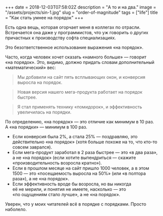+++
date = 2018-12-03T07:58:02Z
description = "А то и на два."
image = "/assets/projects/sin-1.jpg"
slug = "order-of-magnitude"
tags = ["life"]
title = "Как стать умнее на порядок"
+++

Есть одна вещь, которая огорчает меня в коллегах по отрасли. Встречается она даже у программистов, что уж говорить о других причастных к производству софта специализациях.

Это безответственное использование выражения «на порядок».

Часто, когда человек хочет сказать «намного больше» — говорит «на порядок». Это, видимо, должно придать словам дополнительный «математический» вес:

> Мы добавили на сайт пять всплывающих окон, и конверсия выросла на порядок.

> Новая версия нашего мега-продукта работает на порядок быстрее.

> Я стал применять технику «помидорок», и эффективность увеличилась на порядки.

По определению, «на порядок» — это отличие как минимум в 10 раз. А «на порядки» — минимум в 100 раз.

- Если конверсия была 2%, а стала 25% — поздравляю, это действительно «на порядок» (хотя больше похоже на то, что кто-то совсем заврался).
- Если мега-продукт заработал в 2 раза быстрее — это «в два раза», а не «на порядок» (если хотите выпендриться — скажите «производительность возросла кратно»).
- Если в прошлом месяце на сайт пришло 1000 человек, а в этом 1500 — это «посещаемость выросла на 50%» (или «в полтора раза»), а не «на порядок».
- Если эффективность вроде бы возросла, но вы никогда её не мерили, и понятия не имеете, насколько — это «по ощущениям стало лучше», а не «на порядок».

Уверен, что у моих читателей всё в порядке с порядками. Просто наболело.
